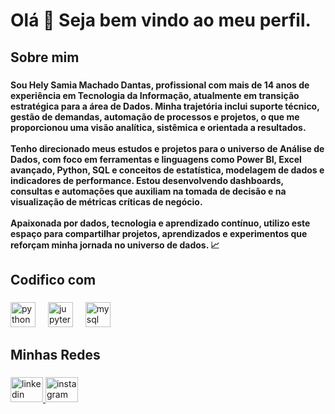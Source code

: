 <h1 align="left">Olá 👋 Seja bem vindo ao meu perfil.</h1>

###

<h2 align="left">Sobre mim</h2>

###

<h4 align="left">Sou Hely Samia Machado Dantas, profissional com mais de 14 anos de experiência em Tecnologia da Informação, atualmente em transição estratégica para a área de Dados. Minha trajetória inclui suporte técnico, gestão de demandas, automação de processos e projetos, o que me proporcionou uma visão analítica, sistêmica e orientada a resultados.<br><br>Tenho direcionado meus estudos e projetos para o universo de Análise de Dados, com foco em ferramentas e linguagens como Power BI, Excel avançado, Python, SQL e conceitos de estatística, modelagem de dados e indicadores de performance. Estou desenvolvendo dashboards, consultas e automações que auxiliam na tomada de decisão e na visualização de métricas críticas de negócio.<br><br>Apaixonada por dados, tecnologia e aprendizado contínuo, utilizo este espaço para compartilhar projetos, aprendizados e experimentos que reforçam minha jornada no universo de dados. 📈</h4>

###

<h2 align="left">Codifico com</h2>

###

<div align="left">
  <img src="https://cdn.jsdelivr.net/gh/devicons/devicon/icons/python/python-original.svg" height="40" alt="python logo"  />
  <img width="12" />
  <img src="https://cdn.jsdelivr.net/gh/devicons/devicon/icons/jupyter/jupyter-original.svg" height="40" alt="jupyter logo"  />
  <img width="12" />
  <img src="https://cdn.jsdelivr.net/gh/devicons/devicon/icons/mysql/mysql-original.svg" height="40" alt="mysql logo"  />
</div>

###

<h2 align="left">Minhas Redes</h2>

###

<div align="left">
  <a href="www.linkedin.com/in/hely-dantas-b07016155" target="_blank">
    <img src="https://raw.githubusercontent.com/maurodesouza/profile-readme-generator/master/src/assets/icons/social/linkedin/default.svg" width="52" height="40" alt="linkedin logo"  />
  </a>
  <a href="https://www.instagram.com/helysdantas/" target="_blank">
    <img src="https://raw.githubusercontent.com/maurodesouza/profile-readme-generator/master/src/assets/icons/social/instagram/default.svg" width="52" height="40" alt="instagram logo"  />
  </a>
</div>

###
